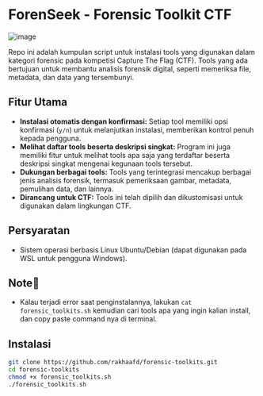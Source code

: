 # ForenSeek - Forensic Toolkit CTF



![image](https://github.com/user-attachments/assets/e64fe54b-09c4-42a5-9fa9-22ee6d3d8321)



Repo ini adalah kumpulan script untuk instalasi tools yang digunakan dalam kategori forensic pada kompetisi Capture The Flag (CTF). Tools yang ada bertujuan untuk membantu analisis forensik digital, seperti memeriksa file, metadata, dan data yang tersembunyi.

## Fitur Utama

- **Instalasi otomatis dengan konfirmasi:** Setiap tool memiliki opsi konfirmasi (`y/n`) untuk melanjutkan instalasi, memberikan kontrol penuh kepada pengguna.
- **Melihat daftar tools beserta deskripsi singkat:** Program ini juga memiliki fitur untuk melihat tools apa saja yang terdaftar beserta deskripsi singkat mengenai kegunaan tools tersebut.
- **Dukungan berbagai tools:** Tools yang terintegrasi mencakup berbagai jenis analisis forensik, termasuk pemeriksaan gambar, metadata, pemulihan data, dan lainnya.
- **Dirancang untuk CTF:** Tools ini telah dipilih dan dikustomisasi untuk digunakan dalam lingkungan CTF.

## Persyaratan

- Sistem operasi berbasis Linux Ubuntu/Debian (dapat digunakan pada WSL untuk pengguna Windows).

## Note📝

- Kalau terjadi error saat penginstalannya, lakukan ```cat forensic_toolkits.sh``` kemudian cari tools apa yang ingin kalian install, dan copy paste command nya di terminal.

## Instalasi

```bash
git clone https://github.com/rakhaafd/forensic-toolkits.git
cd forensic-toolkits
chmod +x forensic_toolkits.sh
./forensic_toolkits.sh

